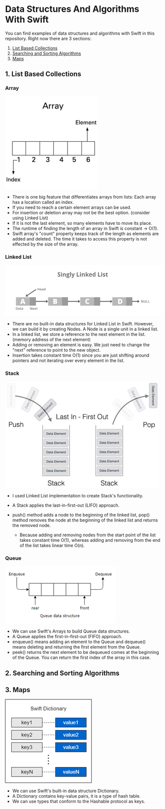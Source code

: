 # Data Structures And Algorithms With Swift

You can find examples of data structures and algorithms with Swift in this repository. Right now there are 3 sections: 

  1. <a href="https://github.com/EKrkmz/DataStructuresAndAlgorithmsWithSwift/new/main?readme=1#1-list-based-collections">List Based Collections</a>
  2. <a href="https://github.com/EKrkmz/DataStructuresAndAlgorithmsWithSwift/new/main?readme=1#2-searching-and-sorting-algorithms">Searching and Sorting Algorithms </a>
  3. <a href="https://github.com/EKrkmz/DataStructuresAndAlgorithmsWithSwift/new/main?readme=1#3-maps">Maps</a>
  

## 1. List Based Collections


### Array

<img src="/images/array.jpeg">

- There is one big feature that differentiates arrays from lists: Each array has a location called an index.
- If you need to reach a certain element arrays can be used. 
- For insertion or deletion array may not be the best option. (consider using Linked List)
- If it is not the last element, so many elements have to move its place.
- The runtime of finding the length of an array in Swift is constant -> O(1).
- Swift array's "count" property keeps track of the length as elements are added and deleted. The time it takes to access this property is not effected by the size of the array.

### Linked List
<img src="/images/linkedlist.png">

- There are no built-in data structures for Linked List in Swift. However, we can build it by creating Nodes. A Node is a single unit in a linked list.
- In a linked list, we store a reference to the next element in the list. (memory address of the next element)
- Adding or removing an element is easy. We just need to change the "next" reference to point to the new object.
- Insertion takes constant time O(1) since you are just shifting around pointers and not iterating over every element in the list.

### Stack 

<img src="/images/stack.jpeg">

- I used Linked List implementation to create Stack's functionality.
- A Stack applies the last-in-first-out (LIFO) approach.
- push() method adds a node to the beginning of the linked list, pop() method removes the node at the beginning of the linked list and returns the removed node.
  
  - Because adding and removing nodes from the start point of the list takes constant time O(1), whereas adding and removing from the end of the list takes linear time O(n).

### Queue

<img src="/images/queue.png">

- We can use Swift's Arrays to build Queue data structures.
- A Queue applies the first-in-first-out (FIFO) approach.
- enqueue() means adding an element to the Queue and dequeue() means deleting and returning the first element from the Queue.
- peek() returns the next element to be dequeued comes at the beginning of the Queue. You can return the first index of the array in this case.

## 2. Searching and Sorting Algorithms

## 3. Maps

<img src="/images/dictionary.png">

- We can use Swift's built-in data structure Dictionary. 
- A Dictionary contains key-value pairs, it is a type of hash table.
- We can use types that conform to the Hashable protocol as keys. 
